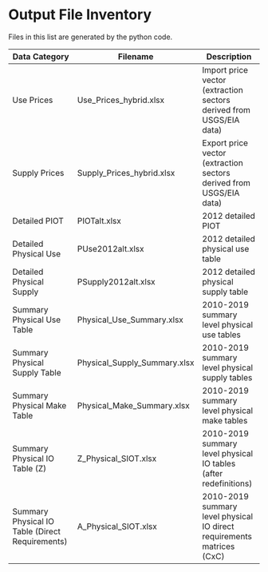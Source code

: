 # Output File Inventory

Files in this list are generated by the python code.

|     Data Category                                      |     Filename                        |     Description                                                                 |
|--------------------------------------------------------|-------------------------------------|---------------------------------------------------------------------------------|
|     Use Prices                                         |     Use_Prices_hybrid.xlsx          |     Import price vector (extraction sectors derived from   USGS/EIA data)       |
|     Supply Prices                                      |     Supply_Prices_hybrid.xlsx       |     Export price vector (extraction sectors derived from   USGS/EIA data)       |
|     Detailed PIOT                                      |     PIOTalt.xlsx                    |     2012 detailed PIOT                                                          |
|     Detailed Physical Use                              |     PUse2012alt.xlsx                |     2012 detailed physical use table                                            |
|     Detailed Physical Supply                           |     PSupply2012alt.xlsx             |     2012 detailed physical supply table                                         |
|     Summary Physical Use Table                         |     Physical_Use_Summary.xlsx       |     2010-2019 summary level physical use tables                                 |
|     Summary Physical Supply Table                      |     Physical_Supply_Summary.xlsx    |     2010-2019 summary level physical supply tables                              |
|     Summary Physical Make Table                        |     Physical_Make_Summary.xlsx      |     2010-2019 summary level physical make tables                                |
|     Summary Physical IO Table (Z)                      |     Z_Physical_SIOT.xlsx            |     2010-2019 summary level physical IO tables (after   redefinitions)          |
|     Summary Physical IO Table (Direct Requirements)    |     A_Physical_SIOT.xlsx            |     2010-2019 summary level physical IO direct requirements   matrices (CxC)    |
